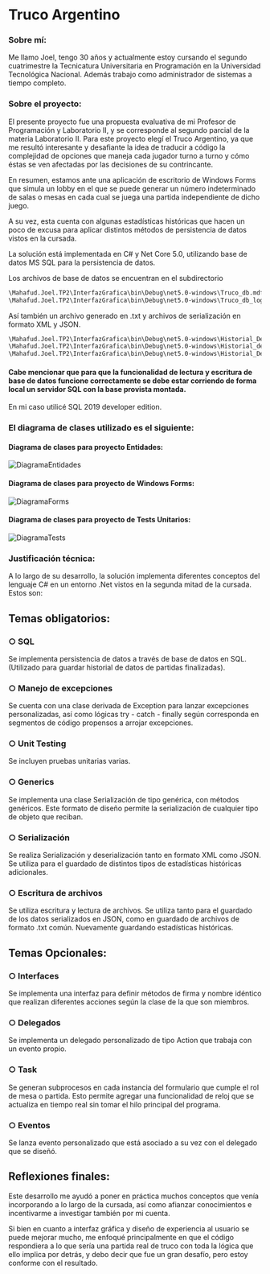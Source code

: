 # Truco Argentino

### Sobre mí:

Me llamo Joel, tengo 30 años y actualmente estoy cursando el segundo cuatrimestre la Tecnicatura Universitaria en Programación en la Universidad Tecnológica Nacional. Además trabajo como administrador de sistemas a tiempo completo.

### Sobre el proyecto:

El presente proyecto fue una propuesta evaluativa de mi Profesor de Programación y Laboratorio II, y se corresponde al segundo parcial de la materia Laboratorio II.
Para este proyecto elegí el Truco Argentino, ya que me resultó interesante y desafiante la idea de traducir a código la complejidad de opciones que maneja cada jugador turno a turno y cómo éstas se ven afectadas por las decisiones de su contrincante.

En resumen, estamos ante una aplicación de escritorio de Windows Forms que simula un lobby en el que se puede generar un número indeterminado de salas o mesas en cada cual se juega una partida independiente de dicho juego.

A su vez, esta cuenta con algunas estadísticas históricas que hacen un poco de excusa para aplicar distintos métodos de persistencia de datos vistos en la cursada.

La solución está implementada en C# y Net Core 5.0, utilizando base de datos MS SQL para la persistencia de datos. 

Los archivos de base de datos se encuentran en el subdirectorio 

```sh
\Mahafud.Joel.TP2\InterfazGrafica\bin\Debug\net5.0-windows\Truco_db.mdf
\Mahafud.Joel.TP2\InterfazGrafica\bin\Debug\net5.0-windows\Truco_db_log.ldf
```

Así también un archivo generado en .txt y archivos de serialización en formato XML y JSON.

```sh
\Mahafud.Joel.TP2\InterfazGrafica\bin\Debug\net5.0-windows\Historial_De_Flores.json
\Mahafud.Joel.TP2\InterfazGrafica\bin\Debug\net5.0-windows\Historial_de_manos.XML
\Mahafud.Joel.TP2\InterfazGrafica\bin\Debug\net5.0-windows\Historial_De_Pardas.txt
```

#### Cabe mencionar que para que la funcionalidad de lectura y escritura de base de datos funcione correctamente se debe estar corriendo de forma local un servidor SQL con la base provista montada.

En mi caso utilicé SQL 2019 developer edition.

### El diagrama de clases utilizado es el siguiente:


#### Diagrama de clases para proyecto Entidades:
![DiagramaEntidades](https://user-images.githubusercontent.com/52410521/202105435-9a073b95-ba12-4c9e-84f3-d6a0d00925b0.png)

#### Diagrama de clases para proyecto de Windows Forms:
![DiagramaForms](https://user-images.githubusercontent.com/52410521/202105465-186d7dcb-1a3a-4efa-bbae-cdc4fbce00e1.png)

#### Diagrama de clases para proyecto de Tests Unitarios:
![DiagramaTests](https://user-images.githubusercontent.com/52410521/202105481-e9db63f7-d7b1-48b8-8fa1-cdc8c68a12b7.png)



### Justificación técnica:

A lo largo de su desarrollo, la solución implementa diferentes conceptos del lenguaje C# en un entorno .Net vistos en la segunda mitad de la cursada. Estos son:

## Temas obligatorios:

### ○ SQL
Se implementa persistencia de datos a través de base de datos en SQL. (Utilizado para guardar historial de datos de partidas finalizadas).

### ○ Manejo de excepciones
Se cuenta con una clase derivada de Exception para lanzar excepciones personalizadas, así como lógicas try - catch - finally según corresponda en segmentos de código propensos a arrojar excepciones.

### ○ Unit Testing
Se incluyen pruebas unitarias varias.

### ○ Generics
Se implementa una clase Serialización de tipo genérica, con métodos genéricos. Este formato de diseño permite la serialización de cualquier tipo de objeto que reciban.

### ○ Serialización
Se realiza Serialización y deserialización tanto en formato XML como JSON. Se utiliza para el guardado de distintos tipos de estadísticas históricas adicionales.

### ○ Escritura de archivos
Se utiliza escritura y lectura de archivos. Se utiliza tanto para el guardado de los datos serializados en JSON, como en guardado de archivos de formato .txt común. Nuevamente guardando estadísticas históricas.




## Temas Opcionales:

### ○ Interfaces
Se implementa una interfaz para definir métodos de firma y nombre idéntico que realizan diferentes acciones según la clase de la que son miembros.

### ○ Delegados
Se implementa un delegado personalizado de tipo Action que trabaja con un evento propio.

### ○ Task
Se generan subprocesos en cada instancia del formulario que cumple el rol de mesa o partida. Esto permite agregar una funcionalidad de reloj que se actualiza en tiempo real sin tomar el hilo principal del programa.

### ○ Eventos
Se lanza evento personalizado que está asociado a su vez con el delegado que se diseñó.



## Reflexiones finales:
Este desarrollo me ayudó a poner en práctica muchos conceptos que venía incorporando a lo largo de la cursada, así como afianzar conocimientos e incentivarme a investigar también por mi cuenta.

Si bien en cuanto a interfaz gráfica y diseño de experiencia al usuario se puede mejorar mucho, me enfoqué principalmente en que el código respondiera a lo que sería una partida real de truco con toda la lógica que ello implica por detrás, y debo decir que fue un gran desafío, pero estoy conforme con el resultado.

